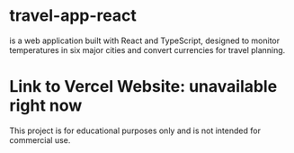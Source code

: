 #  travel-app-react
is a web application built with React and TypeScript, designed to monitor temperatures in six major cities and convert currencies for travel planning.
#  Link to Vercel Website: unavailable right now
This project is for educational purposes only and is not intended for commercial use.
